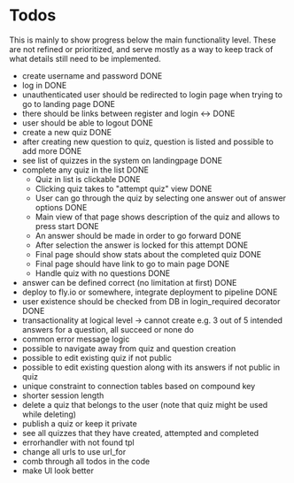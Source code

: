 # Todos

This is mainly to show progress below the main functionality level. These are not refined or prioritized, and serve mostly as a way to keep track of what details still need to be implemented.

 - create username and password DONE
  - log in DONE
  - unauthenticated user should be redirected to login page when trying to go to
    landing page DONE
  - there should be links between register and login <-> DONE
  - user should be able to logout DONE
  - create a new quiz DONE
  - after creating new question to quiz, question is listed and possible to add more DONE
  - see list of quizzes in the system on landingpage DONE
  - complete any quiz in the list DONE
    - Quiz in list is clickable DONE
    - Clicking quiz takes to "attempt quiz" view DONE
    - User can go through the quiz by selecting one answer out of answer options DONE
    - Main view of that page shows description of the quiz and allows to press start DONE
    - An answer should be made in order to go forward DONE
    - After selection the answer is locked for this attempt DONE
    - Final page should show stats about the completed quiz DONE
    - Final page should have link to go to main page DONE
    - Handle quiz with no questions DONE
  - answer can be defined correct (no limitation at first) DONE
  - deploy to fly.io or somewhere, integrate deployment to pipeline DONE
  - user existence should be checked from DB in login_required decorator DONE
  - transactionality at logical level -> cannot create e.g. 3 out of 5 intended answers
    for a question, all succeed or none do
  - common error message logic
  - possible to navigate away from quiz and question creation
  - possible to edit existing quiz if not public
  - possible to edit existing question along with its answers if not public in quiz
  - unique constraint to connection tables based on compound key
  - shorter session length
  - delete a quiz that belongs to the user (note that quiz might be used while deleting)
  - publish a quiz or keep it private
  - see all quizzes that they have created, attempted and completed
  - errorhandler with not found tpl
  - change all urls to use url_for
  - comb through all todos in the code
  - make UI look better